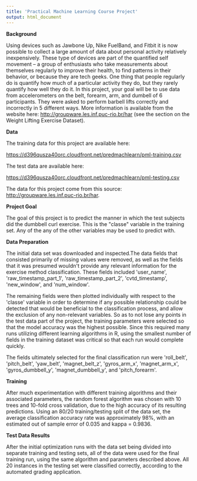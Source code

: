 ```yaml
---
title: 'Practical Machine Learning Course Project'
output: html_document
---
```




**Background**


Using devices such as Jawbone Up, Nike FuelBand, and Fitbit it is now possible to collect a large amount of data about personal activity relatively inexpensively. These type of devices are part of the quantified self movement – a group of enthusiasts who take measurements about themselves regularly to improve their health, to find patterns in their behavior, or because they are tech geeks. One thing that people regularly do is quantify how much of a particular activity they do, but they rarely quantify how well they do it. In this project, your goal will be to use data from accelerometers on the belt, forearm, arm, and dumbell of 6 participants. They were asked to perform barbell lifts correctly and incorrectly in 5 different ways. More information is available from the website here: http://groupware.les.inf.puc-rio.br/har (see the section on the Weight Lifting Exercise Dataset). 



**Data** 


The training data for this project are available here: 

https://d396qusza40orc.cloudfront.net/predmachlearn/pml-training.csv

The test data are available here: 

https://d396qusza40orc.cloudfront.net/predmachlearn/pml-testing.csv

The data for this project come from this source: http://groupware.les.inf.puc-rio.br/har. 


**Project Goal**

The goal of this project is to predict the manner in which the test subjects did the dumbbell curl exercise. This is the "classe" variable in the training set. Any of the any of the other variables may be used to predict with. 



**Data Preparation**

The initial data set was downloaded and inspected.The data fields that consisted primarily of missing values were removed, as well as the fields that it was presumed wouldn't provide any relevant information for the exercise method classification. These fields included 'user_name', 'raw_timestamp_part_1', 'raw_timestamp_part_2', 'cvtd_timestamp', 'new_window', and 'num_window'.

The remaining fields were then plotted individually with respect to  the 'classe' variable in order to determine if any possible relationship could be detected that would be beneficial to the classification process, and allow the exclusion of any non-relevant variables. So as to not lose any points in the test data part of the project, the training parameters were selected so that the model accuracy was the highest possible. Since this required many runs utilizing different learning algorithms in R, using the smallest number of fields in the training dataset was critical so that each run would complete quickly.

The fields ultimately selected for the final classification run were 'roll_belt', 'pitch_belt', 'yaw_belt', 'magnet_belt_z', 'gyros_arm_x', 'magnet_arm_x', 'gyros_dumbbell_y', 'magnet_dumbbell_y', and 'pitch_forearm'.



**Training**


After much experimentation with different training algorithms and their associated parameters, the random forest algorithm was chosen with 10 trees and 10-fold cross validation, due to the high accuracy of its resulting predictions. Using an 80/20 training/testing split of the data set, the average classification accuracy rate was approximately 98%, with an estimated out of sample error of 0.035 and kappa = 0.9836.



**Test Data Results**


After the initial optimization runs with the data set being divided into separate training and testing sets, all of the data were used for the final training run, using the same algorithm and parameters described above. All 20 instances in the testing set were classified correctly, according to the automated grading application.




